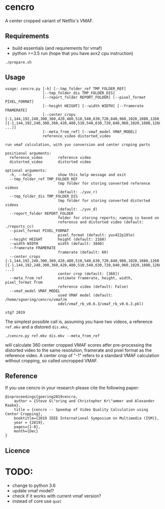 # cencro
A center cropped variant of Netflix's VMAF.




## Requirements
* build essentials (and requirements for vmaf)
* python >=3.5
run (hope that you have avx2 cpu instruction)

```
./prepare.sh
```

## Usage

```
usage: cencro.py [-h] [--tmp_folder_ref TMP_FOLDER_REF]
                 [--tmp_folder_dis TMP_FOLDER_DIS]
                 [--report_folder REPORT_FOLDER] [--pixel_format PIXEL_FORMAT]
                 [--height HEIGHT] [--width WIDTH] [--framerate FRAMERATE]
                 [--center_crops {-1,144,192,240,300,360,420,480,510,540,630,720,840,960,1020,1080,1260,1440,1800} [{-1,144,192,240,300,360,420,480,510,540,630,720,840,960,1020,1080,1260,1440,1800} ...]]
                 [--meta_from_ref] [--vmaf_model VMAF_MODEL]
                 reference_video distorted_video

run vmaf calculation, with yuv conversion and center croping parts

positional arguments:
  reference_video       reference video
  distorted_video       distorted video

optional arguments:
  -h, --help            show this help message and exit
  --tmp_folder_ref TMP_FOLDER_REF
                        tmp folder for storing converted reference videos
                        (default: ./yuv_r)
  --tmp_folder_dis TMP_FOLDER_DIS
                        tmp folder for storing converted distorted videos
                        (default: ./yuv_d)
  --report_folder REPORT_FOLDER
                        folder for storing reports; naming is based on
                        reference and distorted video (default: ./reports_cc)
  --pixel_format PIXEL_FORMAT
                        pixel_format (default: yuv422p10le)
  --height HEIGHT       height (default: 2160)
  --width WIDTH         width (default: 3840)
  --framerate FRAMERATE
                        framerate (default: 60)
  --center_crops {-1,144,192,240,300,360,420,480,510,540,630,720,840,960,1020,1080,1260,1440,1800} [{-1,144,192,240,300,360,420,480,510,540,630,720,840,960,1020,1080,1260,1440,1800} ...]
                        center crop (default: [360])
  --meta_from_ref       estimate framerate, height, width, pixel_format from
                        reference video (default: False)
  --vmaf_model VMAF_MODEL
                        used VMAF model (default: /home/sgoering/cencro/vmaf/m
                        odel/vmaf_rb_v0.6.3/vmaf_rb_v0.6.3.pkl)

stg7 2019
```

The simplest possible call is, assuming you have two videos, a reference `ref.mkv` and a distored `dis.mkv`,

```
./cencro.py ref.mkv dis.mkv --meta_from_ref
```

will calculate 360 center cropped VMAF scores atfer pre-processing the distorted video to the same resolution, framerate and pixel format as the reference video.
A center crop of "-1" refers to a standard VMAF calculation without cropping, so called uncropped VMAF.


## Reference
If you use cencro in your research please cite the following paper:

```
@inproceedings{goering2019cencro,
    author = {Steve G\"oring and Christopher Kr\"ammer and Alexander Raake},
    title = {cencro -- Speedup of Video Quality Calculation using Center Cropping},
    booktitle={2019 IEEE International Symposium on Multimedia (ISM)},
    year = {2019},
    pages={1-8},
    month={Dec}
}
```

## Licence

# TODO:
* change to python 3.6
* update vmaf model?
* check if it works with current vmaf version?
* instead of core use `quat`